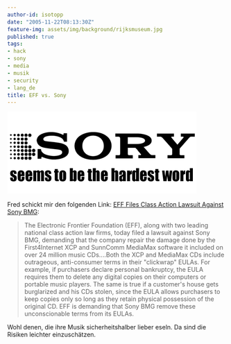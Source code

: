 ```yaml
---
author-id: isotopp
date: "2005-11-22T08:13:30Z"
feature-img: assets/img/background/rijksmuseum.jpg
published: true
tags:
- hack
- sony
- media
- musik
- security
- lang_de
title: EFF vs. Sony
---
```

![](/uploads/sonyelectronics.jpg)

Fred schickt mir den folgenden Link:
[EFF Files Class Action Lawsuit Against Sony BMG](http://www.eff.org/news/archives/2005_11.php):

> The Electronic Frontier Foundation (EFF), along with two leading national
> class action law firms, today filed a lawsuit against Sony BMG, demanding
> that the company repair the damage done by the First4Internet XCP and
> SunnComm MediaMax software it included on over 24 million music
> CDs....Both the XCP and MediaMax CDs include outrageous, anti-consumer
> terms in their "clickwrap" EULAs. For example, if purchasers declare
> personal bankruptcy, the EULA requires them to delete any digital copies
> on their computers or portable music players. The same is true if a
> customer's house gets burglarized and his CDs stolen, since the EULA
> allows purchasers to keep copies only so long as they retain physical
> possession of the original CD. EFF is demanding that Sony BMG remove these
> unconscionable terms from its EULAs.

Wohl denen, die ihre Musik sicherheitshalber lieber eseln. Da sind die
Risiken leichter einzuschätzen.
